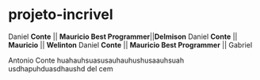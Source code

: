 # projeto-incrivel

Daniel **Conte** || **Mauricio Best Programmer**||**Delmison**
Daniel **Conte** || **Mauricio** || **Welinton**
Daniel **Conte** || **Mauricio Best Programmer** || Gabriel

Antonio Conte huahauhsuasusauhauhushusaauhsuah
usdhapuhduasdhaushd 
del cem